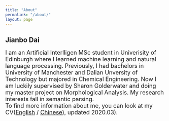 ```yaml
---
title: "About"
permalink: "/about/"
layout: page
---
```

## Jianbo Dai

<font size="4">
I am an Artificial Interlligen MSc student in Univerisity of Edinburgh where I learned machine learning and natural language processing. Previously, I had bachelors in University of Manchester and Dalian Unversity of Technology but majored in Chemical Engineering.
Now I am luckily supervised by Sharon Golderwater and doing my master project on Morphological Analysis. My research interests fall in semantic parsing.
<br>
To find more information about me, you can look at my CV(<a href="https://github.com/1e0ndavid/1e0ndavid.github.io/blob/master/assets/CV/CV_EN_1_1.pdf">English</a> / <a href="https://github.com/1e0ndavid/1e0ndavid.github.io/blob/master/assets/CV/CV_CN_1_0.pdf">Chinese</a>), updated 2020.03).
</font>

